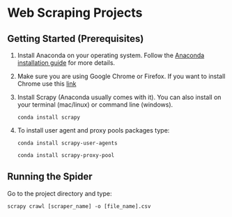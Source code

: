 # Web Scraping Projects

## Getting Started (Prerequisites)

1. Install Anaconda on your operating system. Follow the [Anaconda installation guide](https://docs.anaconda.com/anaconda/install/) for more details. 

1. Make sure you are using Google Chrome or Firefox. If you want to install Chrome use this [link](https://support.google.com/chrome/answer/95346?co=GENIE.Platform%3DDesktop&hl=en)

1. Install Scrapy (Anaconda usually comes with it). You can also install on your terminal (mac/linux) or command line (windows).

    `conda install scrapy`

1. To install user agent and proxy pools packages type:

    `conda install scrapy-user-agents`

    `conda install scrapy-proxy-pool`


## Running the Spider

Go to the project directory and type:

`scrapy crawl [scraper_name] -o [file_name].csv`




